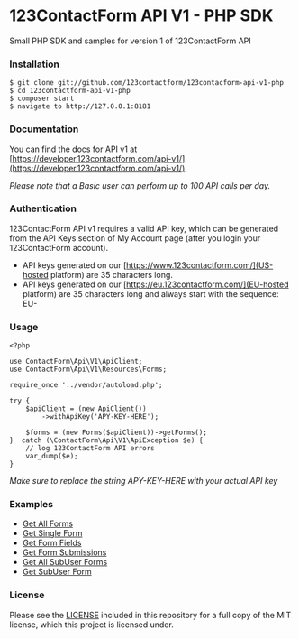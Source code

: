 123ContactForm API V1 - PHP SDK
===============
Small PHP SDK and samples for version 1 of 123ContactForm API


### Installation

    $ git clone git://github.com/123contactform/123contacform-api-v1-php
    $ cd 123contactform-api-v1-php
    $ composer start
    $ navigate to http://127.0.0.1:8181
        

### Documentation

You can find the docs for API v1 at [https://developer.123contactform.com/api-v1/](https://developer.123contactform.com/api-v1/)

_Please note that a Basic user can perform up to 100 API calls per day._

### Authentication

123ContactForm API v1 requires a valid API key, which can be generated from the API Keys section of My Account page (after you login your 123ContactForm account).
* API keys generated on our [https://www.123contactform.com/](US-hosted platform) are 35 characters long.
* API keys generated on our [https://eu.123contactform.com/](EU-hosted platform) are 35 characters long and always start with the sequence: EU-

### Usage

    <?php
    
    use ContactForm\Api\V1\ApiClient;
    use ContactForm\Api\V1\Resources\Forms;
    
    require_once '../vendor/autoload.php';
    
    try {
        $apiClient = (new ApiClient())
            ->withApiKey('APY-KEY-HERE');
        
        $forms = (new Forms($apiClient))->getForms();   
    }  catch (\ContactForm\Api\V1\ApiException $e) {
        // log 123ContactForm API errors
        var_dump($e);
    }

_Make sure to replace the string APY-KEY-HERE with your actual API key_

### Examples

* [Get All Forms](/samples/getForms.php)
* [Get Single Form](/samples/getForm.php)
* [Get Form Fields](/samples/getFields.php)
* [Get Form Submissions](/samples/getSubmissions.php)
* [Get All SubUser Forms](/samples/getAllSubUserForms.php)
* [Get SubUser Form](/samples/getSubUserForm.php)

### License

Please see the [LICENSE](LICENSE.md) included in this repository for a full copy of the MIT license,
which this project is licensed under.

